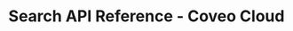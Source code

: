 ---
layout: redoc_page
title: Search API Reference - Coveo Cloud
categories: api_docs
swagger: ../../api_docs/SearchApi.yml
ghPagesSiteName: /cloudv2-docs-site
---